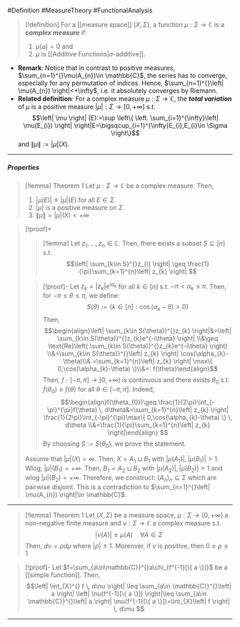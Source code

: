 #Definition #MeasureTheory #FunctionalAnalysis 
> [!definition]
> For a [[measure space]] $(X,\Sigma)$, a function $\mu:\Sigma\to \mathbb{C}$ is a ***complex measure*** if:
> 1. $\mu(\varnothing)=0$ and
> 2. $\mu$ is [[Additive Functions|$\sigma$-additive]].
- **Remark**: Notice that in contrast to positive measures, $\sum_{n=1}^{}\mu(A_{n})\in \mathbb{C}$, the series has to converge, especially for any permutation of indices. Hence, $\sum_{n=1}^{}\left| \mu(A_{n}) \right|<+\infty$, i.e. it absolutely converges by Riemann.
- **Related definition**: For a complex measure $\mu:\Sigma\to \mathbb{C}$, the ***total variation*** of $\mu$ is a positive measure $\left| \mu \right|:\Sigma\to [0,+\infty]$ s.t. $$\left| \mu \right| (E):=\sup \left\{ \left.  \sum_{i=1}^{\infty}\left| \mu(E_{i}) \right|    \right|E=\bigsqcup_{i=1}^{\infty}E_{i},E_{i}\in \Sigma \right\}$$and $\left\| \mu \right\|:=\left| \mu \right|(X)$.
---
##### Properties
> [!lemma] Theorem 1
> Let $\mu:\Sigma\to \mathbb{C}$ be a complex measure. Then, 
> 1. $\left| \mu(E) \right|\leq \left| \mu \right|(E)$ for all $E\in \Sigma$.
> 1. $\left| \mu \right|$ is a positive measure on $\Sigma$.
> 2. $\|\mu \|=\left| \mu \right|(X)<+\infty$

> [!proof]+
> > [!lemma] 
> > Let $z_{1},\dots,z_{n}\in \mathbb{C}$. Then, there exists a subset $S\subseteq[n]$ s.t. $$\left| \sum_{k\in S}^{}z_{i} \right| \geq \frac{1}{\pi}\sum_{k=1}^{n}\left| z_{k} \right| $$
> 
> > [!proof]-
> > Let $z_{k}=\left| z_{k} \right|e^{i\alpha_{k}}$ for all $k\in [n]$ s.t. $-\pi<\alpha_{k}\leq \pi$. Then, for $-\pi\leq\theta\leq \pi$, we define: $$S(\theta):=\{ k\in [n]:\cos(\alpha_{k}-\theta)>0 \}$$Then,
> > $$\begin{align}\left| \sum_{k\in S(\theta)}^{}z_{k} \right|&=\left| \sum_{k\in S(\theta)}^{}z_{k}e^{-i\theta} \right| \\&\geq \text{Re}\left( \sum_{k\in S(\theta)}^{}z_{k}e^{-i\theta} \right) \\&=\sum_{k\in S(\theta)}^{}\left| z_{k} \right| \cos(\alpha_{k}-\theta)\\& =\sum_{k=1}^{n}\left| z_{k} \right| \max\{ 0,\cos(\alpha_{k}-\theta) \}\\&=: f(\theta)\end{align}$$Then, $f:[-\pi,\pi]\to[0,+\infty)$ is continuous and there exists $\theta_{0}$ s.t. $f(\theta_{0})\geq f(\theta)$ for all $\theta\in [-\pi,\pi]$. Indeed, $$\begin{align}f(\theta_{0})\geq \frac{1}{2\pi}\int_{-\pi}^{\pi}f(\theta)  \, d\theta&=\sum_{k=1}^{n}\left| z_{k} \right| \frac{1}{2\pi}\int_{-\pi}^{\pi}\max\{ 0,\cos(\alpha_{k}-\theta) \}  \, d\theta \\&=\frac{1}{\pi}\sum_{k=1}^{n}\left| z_{k} \right|\end{align} $$ By choosing $S:=S(\theta_{0})$, we prove the statement.
> 
> Assume that $\left| \mu \right|(X)=\infty$. Then, $X=A_{1}\sqcup B_{1}$ with $\left| \mu(A_{1}) \right|,\left| \mu(B_{1}) \right|>1$.  Wlog, $\left| \mu \right|(B_{1})=+\infty$. Then, $B_{1}=A_{2}\sqcup B_{2}$ with $\left| \mu(A_{2}) \right|,\left| \mu(B_{2}) \right|>1$ and wlog $\left| \mu \right|(B_{2})=+\infty$. Therefore, we construct: $(A_{n})_{n}\subseteq \Sigma$ which are pairwise disjoint. This is a contradiction to $\sum_{n=1}^{}\left| \mu(A_{n}) \right|\in \mathbb{C}$. 
---

> [!lemma] Theorem 1
> Let $(X,\Sigma)$ be a measure space, $\mu:\Sigma\to[0,+\infty]$ a non-negative finite measure and $\nu:\Sigma\to \mathbb{C}$ a complex measure s.t. $$\left| \nu(A) \right|\leq \mu(A)\quad \forall A\in \Sigma$$
> Then, $d\nu=\rho d\mu$ where $\left| \rho \right|\leq 1$. Moreover, if $\nu$ is positive, then $0\leq\rho\leq 1$

> [!proof]-
> Let $f=\sum_{a\in\mathbb{C}}^{}a\chi_{f^{-1}[\{ a \}]}$ be a [[simple function]]. Then, $$\left| \int_{X}^{} f \, d\nu  \right| \leq \sum_{a\in \mathbb{C}}^{}\left| a \right| \left| \nu(f^{-1}[\{ a \}]) \right|\leq \sum_{a\in \mathbb{C}}^{}\left| a \right| \mu(f^{-1}[\{ a \}])=\int_{X}\left| f \right|  \, d\mu  $$
---
